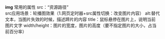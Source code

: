 **img** 
        	常用的属性 src：“资源路径”  
        			src应用场景：轮播图效果（1.网页定时器+src属性切换：改变图片内容）
        	alt:替代文本，当图片失效的时候，描述蹄片的内容
        	title：鼠标悬停在图片上，说明当前图片文字
        	width/height：图片的宽度，图片的高度（要不指定图片的大小，占当前百分率）